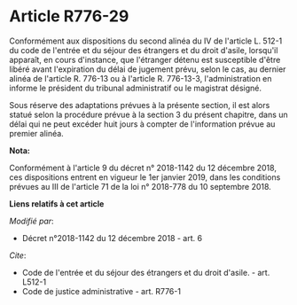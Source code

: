 # Article R776-29

Conformément aux dispositions du second alinéa du IV de l'article L. 512-1 du code de l'entrée et du séjour des étrangers et
du droit d'asile, lorsqu'il apparaît, en cours d'instance, que l'étranger détenu est susceptible d'être libéré avant
l'expiration du délai de jugement prévu, selon le cas, au dernier alinéa de l'article R. 776-13 ou à l'article R. 776-13-3,
l'administration en informe le président du tribunal administratif ou le magistrat désigné.

Sous réserve des adaptations prévues à la présente section, il est alors statué selon la procédure prévue à la section 3 du
présent chapitre, dans un délai qui ne peut excéder huit jours à compter de l'information prévue au premier alinéa.

**Nota:**

Conformément à l'article 9 du décret n° 2018-1142 du 12 décembre 2018, ces dispositions entrent en vigueur le 1er janvier
2019, dans les conditions prévues au III de l'article 71 de la loi n° 2018-778 du 10 septembre 2018.

**Liens relatifs à cet article**

_Modifié par_:

  - Décret n°2018-1142 du 12 décembre 2018 - art. 6

_Cite_:

  - Code de l'entrée et du séjour des étrangers et du droit d'asile. - art. L512-1
  - Code de justice administrative - art. R776-1
